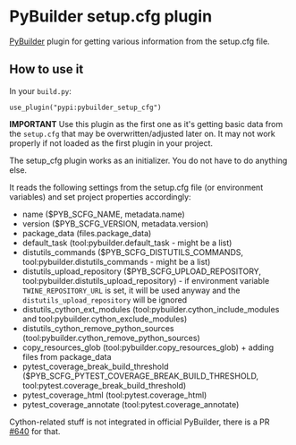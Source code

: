 # PyBuilder setup.cfg plugin

[PyBuilder](http://pybuilder.github.io/) plugin for getting various information from the setup.cfg file.

## How to use it

In your `build.py`:

```
use_plugin("pypi:pybuilder_setup_cfg")
```

**IMPORTANT** Use this plugin as the first one as it's getting basic data from the `setup.cfg` that may be overwritten/adjusted later on. It may not work properly if not loaded as the first plugin in your project.

The setup_cfg plugin works as an initializer. You do not have to do anything else. 

It reads the following settings from the setup.cfg file (or environment variables) and set project properties accordingly:
- name ($PYB_SCFG_NAME, metadata.name)
- version ($PYB_SCFG_VERSION, metadata.version)
- package_data (files.package_data)
- default_task (tool:pybuilder.default_task - might be a list)
- distutils_commands ($PYB_SCFG_DISTUTILS_COMMANDS, tool:pybuilder.distutils_commands - might be a list)
- distutils_upload_repository ($PYB_SCFG_UPLOAD_REPOSITORY, tool:pybuilder.distutils_upload_repository) - if environment variable `TWINE_REPOSITORY_URL` is set, it will be used anyway and the `distutils_upload_repository` will be ignored 
- distutils_cython_ext_modules (tool:pybuilder.cython_include_modules and tool:pybuilder.cython_exclude_modules)
- distutils_cython_remove_python_sources (tool:pybuilder.cython_remove_python_sources)
- copy_resources_glob (tool:pybuilder.copy_resources_glob) + adding files from package_data
- pytest_coverage_break_build_threshold ($PYB_SCFG_PYTEST_COVERAGE_BREAK_BUILD_THRESHOLD, tool:pytest.coverage_break_build_threshold)
- pytest_coverage_html (tool:pytest.coverage_html)
- pytest_coverage_annotate (tool:pytest.coverage_annotate)
    
Cython-related stuff is not integrated in official PyBuilder, there is a PR [#640](https://github.com/pybuilder/pybuilder/pull/640) for that.